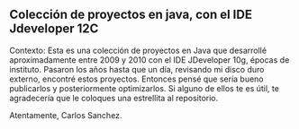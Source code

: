 ## Colección de proyectos en java, con el IDE Jdeveloper 12C
Contexto: Esta es una colección de proyectos en Java que desarrollé aproximadamente entre 2009 y 2010 con el IDE JDeveloper 10g, épocas de instituto. Pasaron los años hasta que un día, revisando mi disco duro externo, encontré estos proyectos. Entonces pensé que sería bueno publicarlos y posteriormente optimizarlos. Si alguno de ellos te es útil, te agradecería que le coloques una estrellita al repositorio.

Atentamente, Carlos Sanchez.

